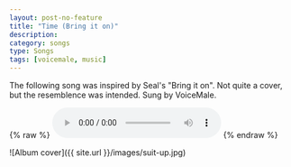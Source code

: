 ```yaml
---
layout: post-no-feature
title: "Time (Bring it on)"
description:
category: songs
type: Songs
tags: [voicemale, music]
---
```


The following song was inspired by Seal's "Bring it on". Not quite a cover, but the resemblence was intended. Sung by VoiceMale.

{% raw %}
<audio controls>
<source src="{{ site.url }}/assets/audio/08%20Time%20(Bring%20It%20On).mp3" type="audio/mpeg">
Your browser does not support the audio element.
</audio>
{% endraw %}

![Album cover]({{ site.url }}/images/suit-up.jpg)

